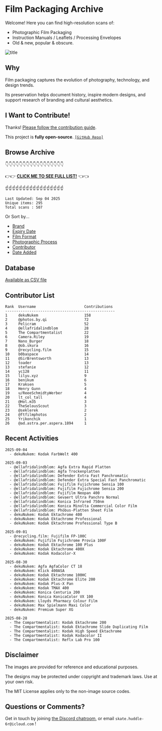 # Film Packaging Archive

Welcome! Here you can find high-resolution scans of:

* Photographic Film Packaging
* Instruction Manuals / Leaflets / Processing Envelopes
* Old & new, popular & obscure.

![title](resources/title.jpg)

## Why

Film packaging captures the evolution of photography, technology, and design trends.

Its preservation helps document history, inspire modern designs, and support research of branding and cultural aesthetics.

## I Want to Contribute!

Thanks! [Please follow the contribution guide](contribution_guide.md).

This project is **fully open-source**. [`[GitHub Repo]`](https://github.com/dekuNukem/Film-Packaging)

## Browse Archive

👇👇👇👇👇👇👇👇👇👇👇👇👇👇👇👇👇

👉👉 [**CLICK ME TO SEE FULL LIST!**](./film_packaging/by_brand.md) 👈👈

☝️☝️☝️☝️☝️☝️☝️☝️☝️☝️☝️☝️☝️☝️☝️☝️☝️

```
Last Updated: Sep 04 2025
Unique items: 295
Total scans : 507
```

Or Sort by...

* [Brand](./film_packaging/by_brand.md)
* [Expiry Date](./film_packaging/by_expiry.md)
* [Film Format](./film_packaging/by_format.md)
* [Photographic Process](./film_packaging/by_process.md)
* [Contributor](./film_packaging/by_user.md)
* [Date Added](./film_packaging/by_recent.md)


## Database

[Available as CSV file](./film_packaging/database.csv)

## Contributor List

```
Rank  Username                      Contributions
--------------------------------------------------
1     dekuNukem                     158   
2     @photos.by.qi                 72    
3     Pelicram                      52    
4     @ellafridalindblom            28    
5     The Compartmentalist          22    
6     Camera.Riley                  19    
7     Nano_Burger                   18    
8     @ob.skura                     16    
9     @recycling.film               15    
10    b0baspace                     14    
11    @SirBrentsworth               13    
12    toader                        13    
13    stefanie                      12    
14    yc128                         11    
15    lilyu.xyz                     9     
16    benikum                       6     
17    Kraksen                       5     
18    Henry Gunn                    4     
19    u/ReeeSchmidtyWerber          4     
20    lt_col_tall                   4     
21    @Hol.m35                      3     
22    TheSelousScout                3     
23    @seklerek                     2     
24    @ftfilmphotos                 2     
25    Yrikonchik                    1     
26    @ad.astra.per.aspera.1894     1     
```

## Recent Activities

```
2025-09-04
  - dekuNukem: Kodak FarbWelt 400

2025-09-03
  - @ellafridalindblom: Agfa Extra Rapid Platten
  - @ellafridalindblom: Agfa Trockenplatten
  - @ellafridalindblom: Defender Extra Fast Panchromatic
  - @ellafridalindblom: Defender Extra Special Fast Panchromatic
  - @ellafridalindblom: Fujifilm Fujichrome Sensia 100
  - @ellafridalindblom: Fujifilm Fujichrome Sensia 200
  - @ellafridalindblom: Fujifilm Neopan 400
  - @ellafridalindblom: Gevaert Ultra Panchro Normal
  - @ellafridalindblom: Konica Infrared 750nm
  - @ellafridalindblom: Konica Minolta Commercial Color Film
  - @ellafridalindblom: Phöbus-Platten Sheet Film
  - dekuNukem: Kodak Ektachrome 400
  - dekuNukem: Kodak Ektachrome Professional
  - dekuNukem: Kodak Ektachrome Professional Type B

2025-09-01
  - @recycling.film: Fujifilm FP-100C
  - dekuNukem: Fujifilm Fujichrome Provia 100F
  - dekuNukem: Kodak Ektachrome 100 Plus
  - dekuNukem: Kodak Ektachrome 400X
  - dekuNukem: Kodak Kodacolor-X

2025-08-30
  - dekuNukem: Agfa AgfaColor CT 18
  - dekuNukem: Klick 400ASA
  - dekuNukem: Kodak Ektachrome 100HC
  - dekuNukem: Kodak Ektachrome Elite 200
  - dekuNukem: Kodak Plus-X Pan
  - dekuNukem: Kodak TMAX 400
  - dekuNukem: Konica Centuria 200
  - dekuNukem: Konica KonicaColor VX 100
  - dekuNukem: Lloyds Pharmacy Colour Film
  - dekuNukem: Max Spielmann Maxi Color
  - dekuNukem: Premium Super XG

2025-08-28
  - The Compartmentalist: Kodak Ektachrome 200
  - The Compartmentalist: Kodak Ektachrome Slide Duplicating Film
  - The Compartmentalist: Kodak High Speed Ektachrome
  - The Compartmentalist: Kodak Kodacolor II
  - The Compartmentalist: Reflx Lab Pro 100
```

## Disclaimer

The images are provided for reference and educational purposes.

The designs may be protected under copyright and trademark laws. Use at your own risk.

The MIT License applies only to the non-image source codes.

## Questions or Comments?

Get in touch by joining [the Discord chatroom](https://discord.gg/yvBx7dVG4B), or email `skate.huddle-6r@icloud.com` !

